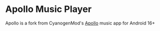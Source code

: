 # Apollo Music Player

Apollo is a fork from CyanogenMod's <a href="https://github.com/adneal/Apollo-CM">Apollo<a/> music app for Android 16+


